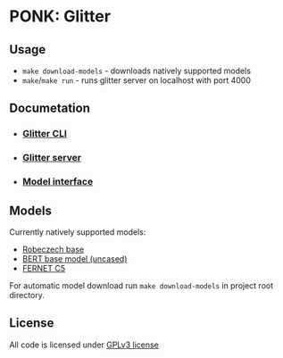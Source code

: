 # **PONK:** Glitter


## Usage
- `make download-models` - downloads natively supported models
- `make`/`make run` - runs glitter server on localhost with port 4000

## Documetation
- ### [Glitter CLI](https://gitlab.mff.cuni.cz/teaching/nprg045/kvapilikova/ponk-glitter/-/blob/master/docs/glitter_cli.md?ref_type=heads)
- ### [Glitter server](https://gitlab.mff.cuni.cz/teaching/nprg045/kvapilikova/ponk-glitter/-/blob/master/docs/glitter_server.md?ref_type=heads)
- ### [Model interface](https://gitlab.mff.cuni.cz/teaching/nprg045/kvapilikova/ponk-glitter/-/blob/master/docs/model_interface.md?ref_type=heads)


## Models
Currently natively supported models:
- [Robeczech base](https://huggingface.co/ufal/robeczech-base)
- [BERT base model (uncased)](https://huggingface.co/google-bert/bert-base-uncased)
- [FERNET C5](https://huggingface.co/fav-kky/FERNET-C5)

For automatic model download run `make download-models` in project root directory.


## License
All code is licensed under [GPLv3 license](https://www.gnu.org/licenses/gpl-3.0.en.html)

